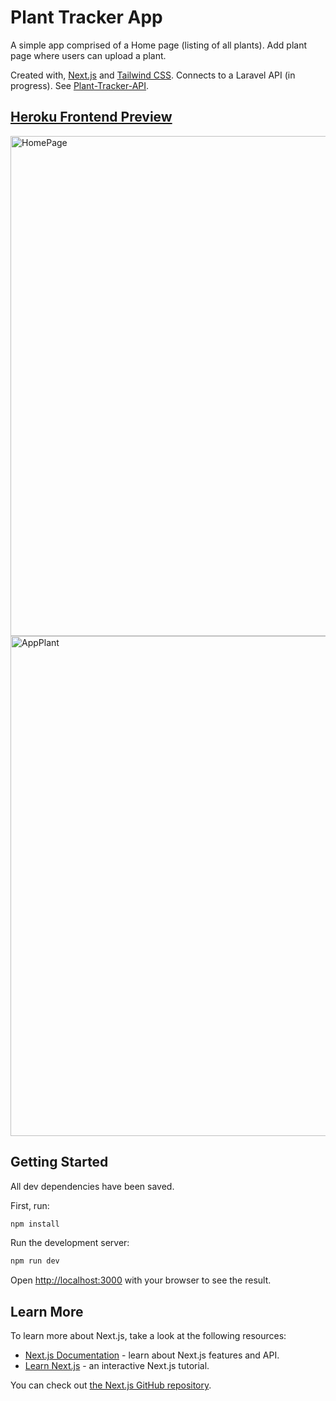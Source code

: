 # Plant Tracker App

A simple app comprised of a Home page (listing of all plants). Add plant page where users can upload a plant. 

Created with, [Next.js](https://nextjs.org/) and [Tailwind CSS](https://tailwindcss.com/). Connects to a Laravel API (in progress). See [Plant-Tracker-API](https://github.com/dylpark/Plant-Tracker-API/).

## [Heroku Frontend Preview](https://plant-tracker-app-react.herokuapp.com/)

<img width="800" alt="HomePage" src="https://user-images.githubusercontent.com/64296934/139571868-47fe8089-ff1f-4898-aab1-250cb47fd561.png">

<img width="800" alt="AppPlant" src="https://user-images.githubusercontent.com/64296934/139571871-8a50f75c-40d4-4fe3-a369-8dc1e883b2f7.png">

## Getting Started

All dev dependencies have been saved.

First, run:

```bash
npm install
```

Run the development server:

```bash
npm run dev
```

Open [http://localhost:3000](http://localhost:3000) with your browser to see the result.

## Learn More

To learn more about Next.js, take a look at the following resources:

- [Next.js Documentation](https://nextjs.org/docs) - learn about Next.js features and API.
- [Learn Next.js](https://nextjs.org/learn) - an interactive Next.js tutorial.

You can check out [the Next.js GitHub repository](https://github.com/vercel/next.js/).
